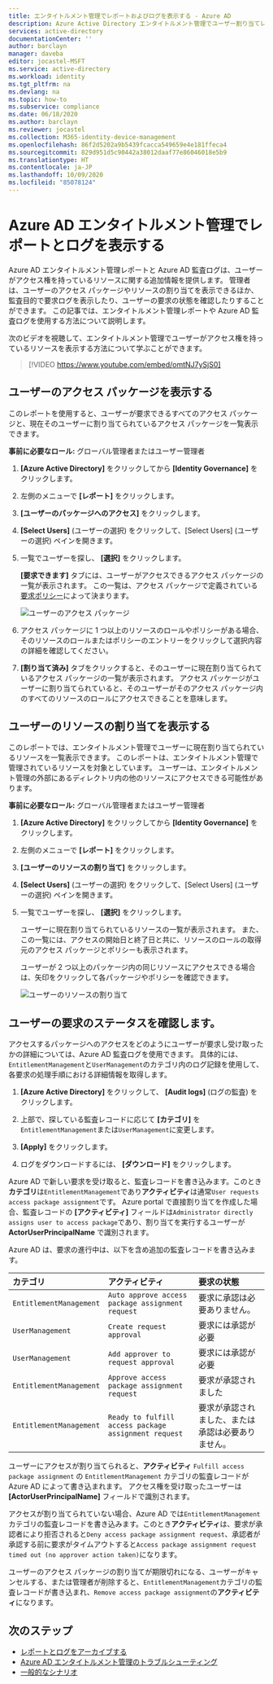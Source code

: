 ```yaml
---
title: エンタイトルメント管理でレポートおよびログを表示する - Azure AD
description: Azure Active Directory エンタイトルメント管理でユーザー割り当てレポートと監査ログを表示する方法について説明します。
services: active-directory
documentationCenter: ''
author: barclayn
manager: daveba
editor: jocastel-MSFT
ms.service: active-directory
ms.workload: identity
ms.tgt_pltfrm: na
ms.devlang: na
ms.topic: how-to
ms.subservice: compliance
ms.date: 06/18/2020
ms.author: barclayn
ms.reviewer: jocastel
ms.collection: M365-identity-device-management
ms.openlocfilehash: 86f2d5202a9b5439fcacca549659e4e181ffeca4
ms.sourcegitcommit: 829d951d5c90442a38012daaf77e86046018e5b9
ms.translationtype: HT
ms.contentlocale: ja-JP
ms.lasthandoff: 10/09/2020
ms.locfileid: "85078124"
---
```

# <a name="view-reports-and-logs-in-azure-ad-entitlement-management"></a>Azure AD エンタイトルメント管理でレポートとログを表示する

Azure AD エンタイトルメント管理レポートと Azure AD 監査ログは、ユーザーがアクセス権を持っているリソースに関する追加情報を提供します。 管理者は、ユーザーのアクセス パッケージやリソースの割り当てを表示できるほか、監査目的で要求ログを表示したり、ユーザーの要求の状態を確認したりすることができます。 この記事では、エンタイトルメント管理レポートや Azure AD 監査ログを使用する方法について説明します。

次のビデオを視聴して、エンタイトルメント管理でユーザーがアクセス権を持っているリソースを表示する方法について学ぶことができます。

>[!VIDEO https://www.youtube.com/embed/omtNJ7ySjS0]

## <a name="view-access-packages-for-a-user"></a>ユーザーのアクセス パッケージを表示する

このレポートを使用すると、ユーザーが要求できるすべてのアクセス パッケージと、現在そのユーザーに割り当てられているアクセス パッケージを一覧表示できます。

**事前に必要なロール:** グローバル管理者またはユーザー管理者

1. **[Azure Active Directory]** をクリックしてから **[Identity Governance]** をクリックします。

1. 左側のメニューで **[レポート]** をクリックします。

1. **[ユーザーのパッケージへのアクセス]** をクリックします。

1. **[Select Users]** (ユーザーの選択) をクリックして、[Select Users] (ユーザーの選択) ペインを開きます。

1. 一覧でユーザーを探し、 **[選択]** をクリックします。

    **[要求できます]** タブには、ユーザーがアクセスできるアクセス パッケージの一覧が表示されます。 この一覧は、アクセス パッケージで定義されている[要求ポリシー](entitlement-management-access-package-request-policy.md#for-users-in-your-directory)によって決まります。 

    ![ユーザーのアクセス パッケージ](./media/entitlement-management-reports/access-packages-report.png)

1. アクセス パッケージに 1 つ以上のリソースのロールやポリシーがある場合、そのリソースのロールまたはポリシーのエントリーをクリックして選択内容の詳細を確認してください。

1. **[割り当て済み]** タブをクリックすると、そのユーザーに現在割り当てられているアクセス パッケージの一覧が表示されます。 アクセス パッケージがユーザーに割り当てられていると、そのユーザーがそのアクセス パッケージ内のすべてのリソースのロールにアクセスできることを意味します。

## <a name="view-resource-assignments-for-a-user"></a>ユーザーのリソースの割り当てを表示する

このレポートでは、エンタイトルメント管理でユーザーに現在割り当てられているリソースを一覧表示できます。 このレポートは、エンタイトルメント管理で管理されているリソースを対象としています。 ユーザーは、エンタイトルメント管理の外部にあるディレクトリ内の他のリソースにアクセスできる可能性があります。

**事前に必要なロール:** グローバル管理者またはユーザー管理者

1. **[Azure Active Directory]** をクリックしてから **[Identity Governance]** をクリックします。

1. 左側のメニューで **[レポート]** をクリックします。

1. **[ユーザーのリソースの割り当て]** をクリックします。

1. **[Select Users]** (ユーザーの選択) をクリックして、[Select Users] (ユーザーの選択) ペインを開きます。

1. 一覧でユーザーを探し、 **[選択]** をクリックします。

    ユーザーに現在割り当てられているリソースの一覧が表示されます。 また、この一覧には、アクセスの開始日と終了日と共に、リソースのロールの取得元のアクセス パッケージとポリシーも表示されます。
    
    ユーザーが 2 つ以上のパッケージ内の同じリソースにアクセスできる場合は、矢印をクリックして各パッケージやポリシーを確認できます。

    ![ユーザーのリソースの割り当て](./media/entitlement-management-reports/resource-assignments-report.png)

## <a name="determine-the-status-of-a-users-request"></a>ユーザーの要求のステータスを確認します。

アクセスするパッケージへのアクセスをどのようにユーザーが要求し受け取ったかの詳細については、Azure AD 監査ログを使用できます。 具体的には、`EntitlementManagement`と`UserManagement`のカテゴリ内のログ記録を使用して、各要求の処理手順における詳細情報を取得します。  

1. **[Azure Active Directory]** をクリックして、 **[Audit logs]** (ログの監査) をクリックします。

1. 上部で、探している監査レコードに応じて **[カテゴリ]** を`EntitlementManagement`または`UserManagement`に変更します。  

1. **[Apply]** をクリックします。

1. ログをダウンロードするには、 **[ダウンロード]** をクリックします。

Azure AD で新しい要求を受け取ると、監査レコードを書き込みます。このとき**カテゴリ**は`EntitlementManagement`であり**アクティビティ**は通常`User requests access package assignment`です。  Azure portal で直接割り当てを作成した場合、監査レコードの **[アクティビティ]** フィールドは`Administrator directly assigns user to access package`であり、割り当てを実行するユーザーが **ActorUserPrincipalName** で識別されます。

Azure AD は、要求の進行中は、以下を含め追加の監査レコードを書き込みます。

| カテゴリ | アクティビティ | 要求の状態 |
| :---- | :------------ | :------------ |
| `EntitlementManagement` | `Auto approve access package assignment request` | 要求に承認は必要ありません。 |
| `UserManagement` | `Create request approval` | 要求には承認が必要 |
| `UserManagement` | `Add approver to request approval` | 要求には承認が必要 |
| `EntitlementManagement` | `Approve access package assignment request` | 要求が承認されました |
| `EntitlementManagement` | `Ready to fulfill access package assignment request` |要求が承認されました、または承認は必要ありません。 |

ユーザーにアクセスが割り当てられると、**アクティビティ** `Fulfill access package assignment` の `EntitlementManagement` カテゴリの監査レコードが Azure AD によって書き込まれます。  アクセス権を受け取ったユーザーは **[ActorUserPrincipalName]** フィールドで識別されます。

アクセスが割り当てられていない場合、Azure AD では`EntitlementManagement`カテゴリの監査レコードを書き込みます。このとき**アクティビティ**は、要求が承認者により拒否されると`Deny access package assignment request`、承認者が承認する前に要求がタイムアウトすると`Access package assignment request timed out (no approver action taken)`になります。

ユーザーのアクセス パッケージの割り当てが期限切れになる、ユーザーがキャンセルする、または管理者が削除すると、`EntitlementManagement`カテゴリの監査レコードが書き込まれ、`Remove access package assignment`の**アクティビティ**になります。

## <a name="next-steps"></a>次のステップ

- [レポートとログをアーカイブする](entitlement-management-logs-and-reporting.md)
- [Azure AD エンタイトルメント管理のトラブルシューティング](entitlement-management-troubleshoot.md)
- [一般的なシナリオ](entitlement-management-scenarios.md)
